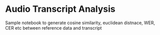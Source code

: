 # Audio Transcript Analysis
Sample notebook to generate cosine similarity, euclidean distnace, WER, CER etc between reference data and transcript